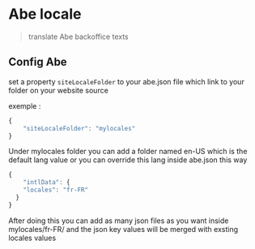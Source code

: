 # Abe locale

> translate Abe backoffice texts

## Config Abe

set a property ```siteLocaleFolder``` to your abe.json file which link to your folder on your website source

exemple :

```javascript
{
	"siteLocaleFolder": "mylocales"
}
```

Under mylocales folder you can add a folder named en-US which is the default lang value or you can override this lang inside abe.json this way

```javascript
{
	"intlData": {
    "locales": "fr-FR"
  }
}
```

After doing this you can add as many json files as you want inside mylocales/fr-FR/ and the json key values will be merged with exsting locales values
